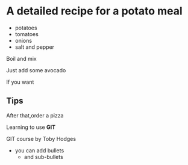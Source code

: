 # A detailed recipe for a potato meal

- potatoes
- tomatoes
- onions
- salt and pepper

Boil and mix

Just add some avocado

If you want

## Tips

After that,order a pizza

Learning to use **GIT**

GIT course by Toby Hodges

<!-- add HTML comment -->

- you can add bullets
  - and sub-bullets
